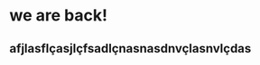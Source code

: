 <!DOCTYPE html>
<html>
<head>
	<title>Cheguei</title>
</head>
<body>
<h1>we are back!</h1>
<h2> afjlasflçasjlçfsadlçnasnasdnvçlasnvlçdas </h2>
</body>
</html>